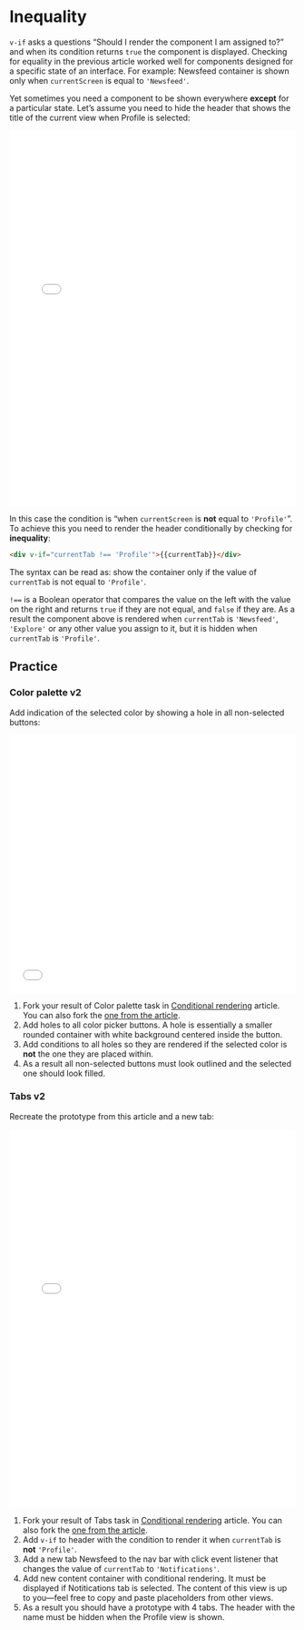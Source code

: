 # Inequality

`v-if` asks a questions “Should I render the component I am assigned to?” and when its condition returns `true` the component is displayed. Checking for equality in the previous article worked well for components designed for a specific state of an interface. For example: Newsfeed container is shown only when `currentScreen` is equal to `'Newsfeed'`.

Yet sometimes you need a component to be shown everywhere **except** for a particular state. Let’s assume you need to hide the header that shows the title of the current view when Profile is selected:

<iframe height="660" style="width: 100%;" scrolling="no" title="Conditionals—Inequality—Tabs" src="//codepen.io/andgordy/embed/LvRrmx/?height=660&theme-id=36403&default-tab=result" frameborder="no" allowtransparency="true" allowfullscreen="true">
  See the Pen <a href='https://codepen.io/andgordy/pen/LvRrmx/'>Conditionals—Inequality—Tabs</a> by And Gordy
  (<a href='https://codepen.io/andgordy'>@andgordy</a>) on <a href='https://codepen.io'>CodePen</a>.
</iframe>

In this case the condition is “when `currentScreen` is **not** equal to `'Profile'`”. To achieve this you need to render the header conditionally by checking for **inequality**:

```html
<div v-if="currentTab !== 'Profile'">{{currentTab}}</div>
```

The syntax can be read as: show the container only if the value of `currentTab` is not equal to `'Profile'`.

`!==` is a Boolean operator that compares the value on the left with the value on the right and returns `true` if they are not equal, and `false` if they are. As a result the component above is rendered when `currentTab` is `'Newsfeed'`, `'Explore'` or any other value you assign to it, but it is hidden when `currentTab` is `'Profile'`.

## Practice

### Color palette v2

Add indication of the selected color by showing a hole in all non-selected buttons: 

<iframe height="453" style="width: 100%;" scrolling="no" title="Conditionals—Inequality—Task: Palette, full" src="//codepen.io/andgordy/embed/yraEMw/?height=453&theme-id=36403&default-tab=result" frameborder="no" allowtransparency="true" allowfullscreen="true">
  See the Pen <a href='https://codepen.io/andgordy/pen/yraEMw/'>Conditionals—Inequality—Task: Palette, full</a> by And Gordy
  (<a href='https://codepen.io/andgordy'>@andgordy</a>) on <a href='https://codepen.io'>CodePen</a>.
</iframe>

1. Fork your result of Color palette task in [Conditional rendering](./#color-palette) article. You can also fork the [one from the article](https://codepen.io/andgordy/pen/XQKZEK?editors=1000).
2. Add holes to all color picker buttons. A hole is essentially a smaller rounded container with white background centered inside the button. 
3. Add conditions to all holes so they are rendered if the selected color is **not** the one they are placed within.
4. As a result all non-selected buttons must look outlined and the selected one should look filled.

### Tabs v2

Recreate the prototype from this article and a new tab:

<iframe height="665" style="width: 100%;" scrolling="no" title="Conditionals—Inequality—Tabs, Extended" src="//codepen.io/andgordy/embed/NmRzmJ/?height=665&theme-id=36403&default-tab=result" frameborder="no" allowtransparency="true" allowfullscreen="true">
  See the Pen <a href='https://codepen.io/andgordy/pen/NmRzmJ/'>Conditionals—Inequality—Tabs, Extended</a> by And Gordy
  (<a href='https://codepen.io/andgordy'>@andgordy</a>) on <a href='https://codepen.io'>CodePen</a>.
</iframe>

1. Fork your result of Tabs task in [Conditional rendering](./#tabs ) article. You can also fork the [one from the article](https://codepen.io/andgordy/pen/dLXppP?editors=1000).
2. Add `v-if` to header with the condition to render it when `currentTab` is **not** `'Profile'`.
3. Add a new tab Newsfeed to the nav bar with click event listener that changes the value of `currentTab` to `'Notifications'`.
4. Add new content container with conditional rendering. It must be displayed if Notitications tab is selected. The content of this view is up to you—feel free to copy and paste placeholders from other views.
5. As a result you should have a prototype with 4 tabs. The header with the name must be hidden when the Profile view is shown. 

